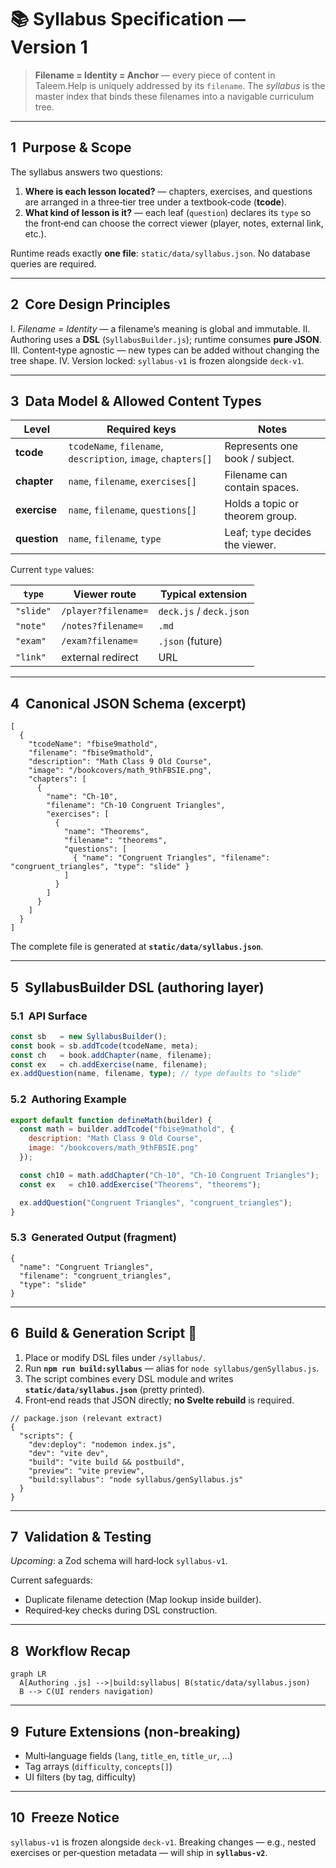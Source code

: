 # 📚 Syllabus Specification — Version 1

> **Filename = Identity = Anchor** — every piece of content in Taleem.Help is uniquely addressed by its `filename`. The *syllabus* is the master index that binds these filenames into a navigable curriculum tree.

---

## 1  Purpose & Scope

The syllabus answers two questions:

1. **Where is each lesson located?** — chapters, exercises, and questions are arranged in a three‑tier tree under a textbook‑code (**tcode**).
2. **What kind of lesson is it?** — each leaf (`question`) declares its `type` so the front‑end can choose the correct viewer (player, notes, external link, etc.).

Runtime reads exactly **one file**: `static/data/syllabus.json`. No database queries are required.

---

## 2  Core Design Principles

I. *Filename = Identity* — a filename’s meaning is global and immutable.
II. Authoring uses a **DSL** (`SyllabusBuilder.js`); runtime consumes **pure JSON**.
III. Content‑type agnostic — new types can be added without changing the tree shape.
IV. Version locked: `syllabus‑v1` is frozen alongside `deck‑v1`.

---

## 3  Data Model & Allowed Content Types

| Level        | Required keys                                                 | Notes                            |
| ------------ | ------------------------------------------------------------- | -------------------------------- |
| **tcode**    | `tcodeName`, `filename`, `description`, `image`, `chapters[]` | Represents one book / subject.   |
| **chapter**  | `name`, `filename`, `exercises[]`                             | Filename can contain spaces.     |
| **exercise** | `name`, `filename`, `questions[]`                             | Holds a topic or theorem group.  |
| **question** | `name`, `filename`, `type`                                    | Leaf; `type` decides the viewer. |

Current `type` values:

| `type`    | Viewer route        | Typical extension       |
| --------- | ------------------- | ----------------------- |
| `"slide"` | `/player?filename=` | `deck.js` / `deck.json` |
| `"note"`  | `/notes?filename=`  | `.md`                   |
| `"exam"`  | `/exam?filename=`   | `.json` (future)        |
| `"link"`  | external redirect   | URL                     |

---

## 4  Canonical JSON Schema (excerpt)

```jsonc
[
  {
    "tcodeName": "fbise9mathold",
    "filename": "fbise9mathold",
    "description": "Math Class 9 Old Course",
    "image": "/bookcovers/math_9thFBSIE.png",
    "chapters": [
      {
        "name": "Ch‑10",
        "filename": "Ch-10 Congruent Triangles",
        "exercises": [
          {
            "name": "Theorems",
            "filename": "theorems",
            "questions": [
              { "name": "Congruent Triangles", "filename": "congruent_triangles", "type": "slide" }
            ]
          }
        ]
      }
    ]
  }
]
```

The complete file is generated at **`static/data/syllabus.json`**.

---

## 5  SyllabusBuilder DSL (authoring layer)

### 5.1  API Surface

```ts
const sb   = new SyllabusBuilder();
const book = sb.addTcode(tcodeName, meta);
const ch   = book.addChapter(name, filename);
const ex   = ch.addExercise(name, filename);
ex.addQuestion(name, filename, type); // type defaults to "slide"
```

### 5.2  Authoring Example

```js
export default function defineMath(builder) {
  const math = builder.addTcode("fbise9mathold", {
    description: "Math Class 9 Old Course",
    image: "/bookcovers/math_9thFBSIE.png"
  });

  const ch10 = math.addChapter("Ch‑10", "Ch‑10 Congruent Triangles");
  const ex   = ch10.addExercise("Theorems", "theorems");

  ex.addQuestion("Congruent Triangles", "congruent_triangles");
}
```

### 5.3  Generated Output (fragment)

```jsonc
{
  "name": "Congruent Triangles",
  "filename": "congruent_triangles",
  "type": "slide"
}
```

---

## 6  Build & Generation Script 🚀

1. Place or modify DSL files under `/syllabus/`.
2. Run **`npm run build:syllabus`** — alias for `node syllabus/genSyllabus.js`.
3. The script combines every DSL module and writes **`static/data/syllabus.json`** (pretty printed).
4. Front‑end reads that JSON directly; **no Svelte rebuild** is required.

```jsonc
// package.json (relevant extract)
{
  "scripts": {
    "dev:deploy": "nodemon index.js",
    "dev": "vite dev",
    "build": "vite build && postbuild",
    "preview": "vite preview",
    "build:syllabus": "node syllabus/genSyllabus.js"
  }
}
```

---

## 7  Validation & Testing

*Upcoming*: a Zod schema will hard‑lock `syllabus‑v1`.

Current safeguards:

* Duplicate filename detection (Map lookup inside builder).
* Required‑key checks during DSL construction.

---

## 8  Workflow Recap

```mermaid
graph LR
  A[Authoring .js] -->|build:syllabus| B(static/data/syllabus.json)
  B --> C(UI renders navigation)
```

---

## 9  Future Extensions (non‑breaking)

* Multi‑language fields (`lang`, `title_en`, `title_ur`, …)
* Tag arrays (`difficulty`, `concepts[]`)
* UI filters (by tag, difficulty)

---

## 10  Freeze Notice

`syllabus‑v1` is frozen alongside `deck‑v1`.
Breaking changes — e.g., nested exercises or per‑question metadata — will ship in **`syllabus‑v2`**.
